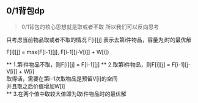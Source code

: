 ## 0/1背包dp

> 0/1背包的核心思想就是取或者不取
所以我们可以反向思考

只考虑当前物品取或者不取的情况
F[i][j] 表示去第i件物品，容量为j时的最优解

F[i][j] = max(F[i-1][j], F[i-1][j-V[i]] + W[i])

** 1.第i件物品不取，则F[i][j] = F[i-1][j]
** 2.取第i件物品，则F[i][j] = F[i-1][j-V[i]] + W[i]  
     取得话，需要在第i-1次取物品是预留V[i]的空间  
     并且取之后价值增加W[i]  
** 3.在两个值中取较大值即为取i件物品时的最优解